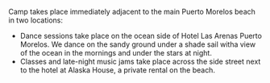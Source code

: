 Camp takes place immediately adjacent to the main Puerto Morelos beach in two locations:

* Dance sessions take place on the ocean side of Hotel Las Arenas Puerto Morelos. We dance on the sandy ground under a shade sail witha view of the ocean in the mornings and under the stars at night.
* Classes and late-night music jams take place across the side street next to the hotel at Alaska House, a private rental on the beach.
